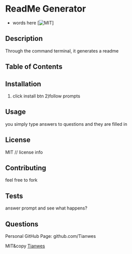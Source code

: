 
# ReadMe Generator
- words here
[![MIT](https://img.shields.io/github/license/license/name?style=plastic)]
<!-- followed by link down to license section -->

## Description
Through the command terminal, it generates a readme 

## Table of Contents
<!-- will need to put each section name and make a link HOW TO DO IN-PAGE LINKS? -->

## Installation
1) click install btn 2)follow prompts

## Usage
you simply type answers to questions and they are filled in

## License
MIT
// license info

## Contributing
feel free to fork

## Tests
answer prompt and see what happens?

## Questions
Personal GitHub Page: github.com/Tianwes

MIT&copy [Tianwes](github.com/Tianwes)


